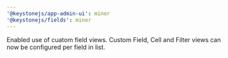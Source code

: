 ```yaml
---
'@keystonejs/app-admin-ui': minor
'@keystonejs/fields': minor
---
```


Enabled use of cuatom field views. Custom Field, Cell and Filter views can now be configured per field in list.

